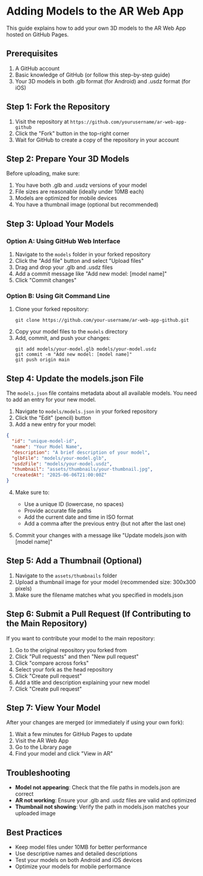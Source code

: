 # Adding Models to the AR Web App

This guide explains how to add your own 3D models to the AR Web App hosted on GitHub Pages.

## Prerequisites

1. A GitHub account
2. Basic knowledge of GitHub (or follow this step-by-step guide)
3. Your 3D models in both .glb format (for Android) and .usdz format (for iOS)

## Step 1: Fork the Repository

1. Visit the repository at `https://github.com/yourusername/ar-web-app-github`
2. Click the "Fork" button in the top-right corner
3. Wait for GitHub to create a copy of the repository in your account

## Step 2: Prepare Your 3D Models

Before uploading, make sure:

1. You have both .glb and .usdz versions of your model
2. File sizes are reasonable (ideally under 10MB each)
3. Models are optimized for mobile devices
4. You have a thumbnail image (optional but recommended)

## Step 3: Upload Your Models

### Option A: Using GitHub Web Interface

1. Navigate to the `models` folder in your forked repository
2. Click the "Add file" button and select "Upload files"
3. Drag and drop your .glb and .usdz files
4. Add a commit message like "Add new model: [model name]"
5. Click "Commit changes"

### Option B: Using Git Command Line

1. Clone your forked repository:
   ```
   git clone https://github.com/your-username/ar-web-app-github.git
   ```
2. Copy your model files to the `models` directory
3. Add, commit, and push your changes:
   ```
   git add models/your-model.glb models/your-model.usdz
   git commit -m "Add new model: [model name]"
   git push origin main
   ```

## Step 4: Update the models.json File

The `models.json` file contains metadata about all available models. You need to add an entry for your new model.

1. Navigate to `models/models.json` in your forked repository
2. Click the "Edit" (pencil) button
3. Add a new entry for your model:

```json
{
  "id": "unique-model-id",
  "name": "Your Model Name",
  "description": "A brief description of your model",
  "glbFile": "models/your-model.glb",
  "usdzFile": "models/your-model.usdz",
  "thumbnail": "assets/thumbnails/your-thumbnail.jpg",
  "createdAt": "2025-06-06T21:00:00Z"
}
```

4. Make sure to:
   - Use a unique ID (lowercase, no spaces)
   - Provide accurate file paths
   - Add the current date and time in ISO format
   - Add a comma after the previous entry (but not after the last one)

5. Commit your changes with a message like "Update models.json with [model name]"

## Step 5: Add a Thumbnail (Optional)

1. Navigate to the `assets/thumbnails` folder
2. Upload a thumbnail image for your model (recommended size: 300x300 pixels)
3. Make sure the filename matches what you specified in models.json

## Step 6: Submit a Pull Request (If Contributing to the Main Repository)

If you want to contribute your model to the main repository:

1. Go to the original repository you forked from
2. Click "Pull requests" and then "New pull request"
3. Click "compare across forks"
4. Select your fork as the head repository
5. Click "Create pull request"
6. Add a title and description explaining your new model
7. Click "Create pull request"

## Step 7: View Your Model

After your changes are merged (or immediately if using your own fork):

1. Wait a few minutes for GitHub Pages to update
2. Visit the AR Web App
3. Go to the Library page
4. Find your model and click "View in AR"

## Troubleshooting

- **Model not appearing**: Check that the file paths in models.json are correct
- **AR not working**: Ensure your .glb and .usdz files are valid and optimized
- **Thumbnail not showing**: Verify the path in models.json matches your uploaded image

## Best Practices

- Keep model files under 10MB for better performance
- Use descriptive names and detailed descriptions
- Test your models on both Android and iOS devices
- Optimize your models for mobile performance
